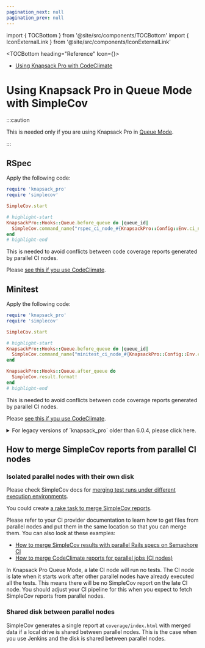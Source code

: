 ```yaml
---
pagination_next: null
pagination_prev: null
---
```


import { TOCBottom } from '@site/src/components/TOCBottom'
import { IconExternalLink } from '@site/src/components/IconExternalLink'

<TOCBottom heading="Reference" Icon={<IconExternalLink />}>

- [Using Knapsack Pro with CodeClimate](code-climate.md)

</TOCBottom>

# Using Knapsack Pro in Queue Mode with SimpleCov

:::caution

This is needed only if you are using Knapsack Pro in [Queue Mode](../overview/index.mdx#queue-mode-dynamic-split).

:::

## RSpec

Apply the following code:

```ruby title="spec/spec_helper.rb"
require 'knapsack_pro'
require 'simplecov'

SimpleCov.start

# highlight-start
KnapsackPro::Hooks::Queue.before_queue do |queue_id|
  SimpleCov.command_name("rspec_ci_node_#{KnapsackPro::Config::Env.ci_node_index}")
end
# highlight-end
```

This is needed to avoid conflicts between code coverage reports generated by parallel CI nodes.

Please [see this if you use CodeClimate](code-climate.md#rspec).

## Minitest

Apply the following code:

```ruby title="test/test_helper.rb"
require 'knapsack_pro'
require 'simplecov'

SimpleCov.start

# highlight-start
KnapsackPro::Hooks::Queue.before_queue do |queue_id|
  SimpleCov.command_name("minitest_ci_node_#{KnapsackPro::Config::Env.ci_node_index}")
end

KnapsackPro::Hooks::Queue.after_queue do
  SimpleCov.result.format!
end
# highlight-end
```

This is needed to avoid conflicts between code coverage reports generated by parallel CI nodes.

Please [see this if you use CodeClimate](code-climate.md#minitest).

<details>
  <summary>For legacy versions of `knapsack_pro` older than 6.0.4, please click here.</summary>

  ```ruby title="test/test_helper.rb"
  require 'knapsack_pro'
  require 'simplecov'

  SimpleCov.start

  # highlight-start
  KnapsackPro::Hooks::Queue.before_queue do |queue_id|
    SimpleCov.command_name("minitest_ci_node_#{KnapsackPro::Config::Env.ci_node_index}")
  end
  # highlight-end
  ```

</details>

## How to merge SimpleCov reports from parallel CI nodes

### Isolated parallel nodes with their own disk

Please check SimpleCov docs for [merging test runs under different execution environments](https://github.com/simplecov-ruby/simplecov?tab=readme-ov-file#merging-test-runs-under-different-execution-environments).

You could create [a rake task to merge SimpleCov reports](https://github.com/simplecov-ruby/simplecov/issues/986#issuecomment-1164999210).

Please refer to your CI provider documentation to learn how to get files from parallel nodes and put them in the same location so that you can merge them.
You can also look at these examples:

* [How to merge SimpleCov results with parallel Rails specs on Semaphore CI](https://docs.knapsackpro.com/2020/how-to-merge-simplecov-results-with-parallel-rails-specs)
* [How to merge CodeClimate reports for parallel jobs (CI nodes)](https://docs.knapsackpro.com/2019/how-to-merge-codeclimate-reports-for-parallel-jobs-ci-nodes)

In Knapsack Pro Queue Mode, a late CI node will run no tests. The CI node is late when it starts work after other parallel nodes have already executed all the tests. This means there will be no SimpleCov report on the late CI node. You should adjust your CI pipeline for this when you expect to fetch SimpleCov reports from parallel nodes.

### Shared disk between parallel nodes

SimpleCov generates a single report at `coverage/index.html` with merged data if a local drive is shared between parallel nodes. This is the case when you use Jenkins and the disk is shared between parallel nodes.
